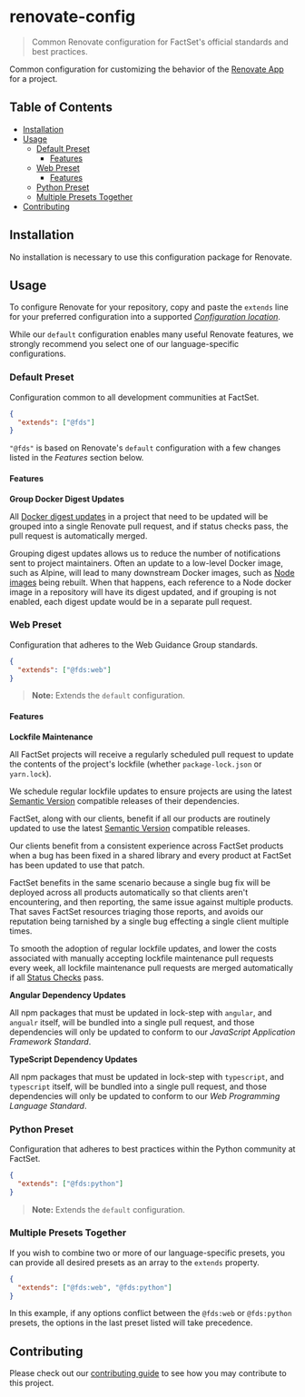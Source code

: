 # renovate-config

> Common Renovate configuration for FactSet's official standards and best practices.

Common configuration for customizing the behavior of the [Renovate App](https://github.com/marketplace/renovate) for a project.

## Table of Contents

<!-- START doctoc generated TOC please keep comment here to allow auto update -->
<!-- DON'T EDIT THIS SECTION, INSTEAD RE-RUN doctoc TO UPDATE -->


- [Installation](#installation)
- [Usage](#usage)
  - [Default Preset](#default-preset)
    - [Features](#features)
  - [Web Preset](#web-preset)
    - [Features](#features-1)
  - [Python Preset](#python-preset)
  - [Multiple Presets Together](#multiple-presets-together)
- [Contributing](#contributing)

<!-- END doctoc generated TOC please keep comment here to allow auto update -->

## Installation

No installation is necessary to use this configuration package for Renovate.

## Usage

To configure Renovate for your repository, copy and paste the `extends` line for your preferred configuration into a supported [_Configuration location_](https://renovateapp.com/docs/getting-started/configure-renovate#configuration-location).

While our `default` configuration enables many useful Renovate features, we strongly recommend you select one of our language-specific configurations.

### Default Preset

Configuration common to all development communities at FactSet.

```json
{
  "extends": ["@fds"]
}
```

`"@fds"` is based on Renovate's `default` configuration with a few changes listed in the _Features_ section below.

#### Features

**Group Docker Digest Updates**

All [Docker digest updates](https://renovateapp.com/docs/language-support/docker#digest-updating) in a project that need to be updated will be grouped into a single Renovate pull request, and if status checks pass, the pull request is automatically merged.

Grouping digest updates allows us to reduce the number of notifications sent to project maintainers. Often an update to a low-level Docker image, such as Alpine, will lead to many downstream Docker images, such as [Node images](https://hub.docker.com/_/node/) being rebuilt. When that happens, each reference to a Node docker image in a repository will have its digest updated, and if grouping is not enabled, each digest update would be in a separate pull request.

### Web Preset

Configuration that adheres to the Web Guidance Group standards.

```json
{
  "extends": ["@fds:web"]
}
```

> **Note:** Extends the `default` configuration.

#### Features

**Lockfile Maintenance**

All FactSet projects will receive a regularly scheduled pull request to update the contents of the project's lockfile (whether `package-lock.json` or `yarn.lock`).

We schedule regular lockfile updates to ensure projects are using the latest [Semantic Version](https://semver.org/) compatible releases of their dependencies.

FactSet, along with our clients, benefit if all our products are routinely updated to use the latest [Semantic Version](https://semver.org/) compatible releases.

Our clients benefit from a consistent experience across FactSet products when a bug has been fixed in a shared library and every product at FactSet has been updated to use that patch.

FactSet benefits in the same scenario because a single bug fix will be deployed across all products automatically so that clients aren't encountering, and then reporting, the same issue against multiple products. That saves FactSet resources triaging those reports, and avoids our reputation being tarnished by a single bug effecting a single client multiple times.

To smooth the adoption of regular lockfile updates, and lower the costs associated with manually accepting lockfile maintenance pull requests every week, all lockfile maintenance pull requests are merged automatically if all [Status Checks](https://blog.github.com/2014-12-08-see-results-from-all-pull-request-status-checks/) pass.

**Angular Dependency Updates**

All npm packages that must be updated in lock-step with `angular`, and `angualr` itself, will be bundled into a single pull request, and those dependencies will only be updated to conform to our _JavaScript Application Framework Standard_.

**TypeScript Dependency Updates**

All npm packages that must be updated in lock-step with `typescript`, and `typescript` itself, will be bundled into a single pull request, and those dependencies will only be updated to conform to our _Web Programming Language Standard_.

### Python Preset

Configuration that adheres to best practices within the Python community at FactSet.

```json
{
  "extends": ["@fds:python"]
}
```

> **Note:** Extends the `default` configuration.

### Multiple Presets Together

If you wish to combine two or more of our language-specific presets, you can provide all desired presets as an array to the `extends` property.

```json
{
  "extends": ["@fds:web", "@fds:python"]
}
```

In this example, if any options conflict between the `@fds:web` or `@fds:python` presets, the options in the last preset listed will take precedence.

## Contributing

Please check out our [contributing guide](https://github.com/factset/renovate-config/blob/master/CONTRIBUTING.md) to see how you may contribute to this project.
